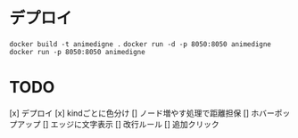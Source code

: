 # デプロイ

`docker build -t animedigne .`
`docker run -d -p 8050:8050 animedigne`
`docker run -p 8050:8050 animedigne`

# TODO

[x] デプロイ
[x] kindごとに色分け
[] ノード増やす処理で距離担保
[] ホバーポップアップ
[] エッジに文字表示
[] 改行ルール
[] 追加クリック